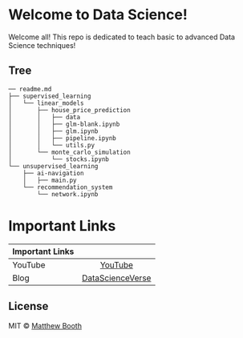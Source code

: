 # Welcome to Data Science!
Welcome all! This repo is dedicated to teach basic to advanced Data Science techniques! 
## Tree

```
── readme.md
├── supervised_learning
│   └── linear_models
│       ├── house_price_prediction
│       │   ├── data
│       │   ├── glm-blank.ipynb
│       │   ├── glm.ipynb
│       │   ├── pipeline.ipynb
│       │   └── utils.py
│       └── monte_carlo_simulation
│           └── stocks.ipynb
└── unsupervised_learning
    ├── ai-navigation
    │   ├── main.py
    └── recommendation_system
        └── network.ipynb

```

# Important Links
| Important Links |           |
| ------------- |:-------------:| 
| YouTube     | [YouTube](https://www.youtube.com/channel/UCabrFMWPo6h7Q9WHC8VZzFw)| 
| Blog      | [DataScienceVerse](www.datascienceverse.net)|


## License
MIT © [Matthew Booth](datascienceverse.net)
